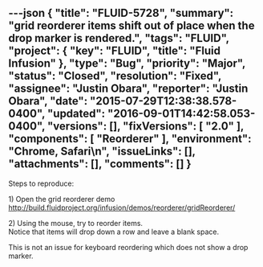 ---json
{
  "title": "FLUID-5728",
  "summary": "grid reorderer items shift out of place when the drop marker is rendered.",
  "tags": "FLUID",
  "project": {
    "key": "FLUID",
    "title": "Fluid Infusion"
  },
  "type": "Bug",
  "priority": "Major",
  "status": "Closed",
  "resolution": "Fixed",
  "assignee": "Justin Obara",
  "reporter": "Justin Obara",
  "date": "2015-07-29T12:38:38.578-0400",
  "updated": "2016-09-01T14:42:58.053-0400",
  "versions": [],
  "fixVersions": [
    "2.0"
  ],
  "components": [
    "Reorderer"
  ],
  "environment": "Chrome, Safari\n",
  "issueLinks": [],
  "attachments": [],
  "comments": []
}
---
Steps to reproduce:

1\) Open the grid reorderer demo\
<http://build.fluidproject.org/infusion/demos/reorderer/gridReorderer/>

2\) Using the mouse, try to reorder items.\
Notice that items will drop down a row and leave a blank space.

This is not an issue for keyboard reordering which does not show a drop marker.

        